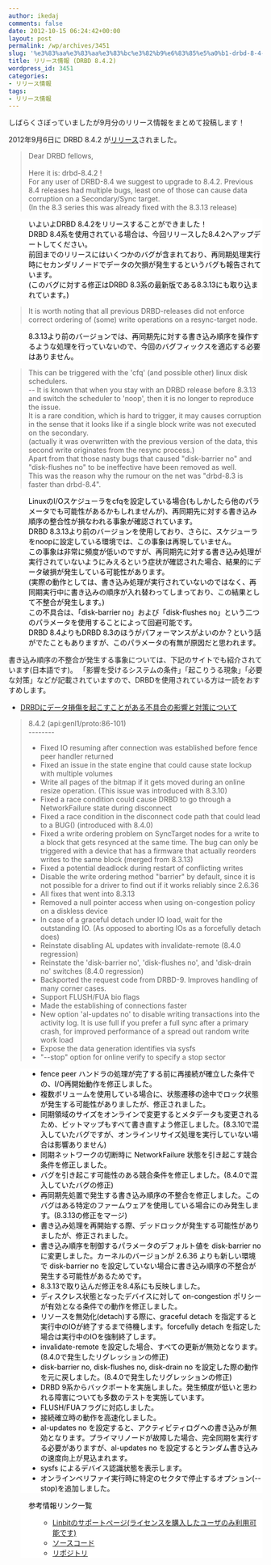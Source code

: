 ```yaml
---
author: ikedaj
comments: false
date: 2012-10-15 06:24:42+00:00
layout: post
permalink: /wp/archives/3451
slug: '%e3%83%aa%e3%83%aa%e3%83%bc%e3%82%b9%e6%83%85%e5%a0%b1-drbd-8-4-2'
title: リリース情報 (DRBD 8.4.2)
wordpress_id: 3451
categories:
- リリース情報
tags:
- リリース情報
---
```


しばらくさぼっていましたが9月分のリリース情報をまとめて投稿します！

2012年9月6日に DRBD 8.4.2 が[リリース](http://www.gossamer-threads.com/lists/drbd/users/24364)されました。



<blockquote>
Dear DRBD fellows, <br>
<br>
Here it is: drbd-8.4.2 ! <br>
For any user of DRBD-8.4 we suggest to upgrade to 8.4.2. Previous 8.4 releases had multiple bugs, least one of those can cause data corruption on a Secondary/Sync target. <br>
(In the 8.3 series this was already fixed with the 8.3.13 release) <br>
</blockquote>




<blockquote style="background-color:white;border-color:white;color:black;">
いよいよDRBD 8.4.2をリリースすることができました！<br>
DRBD 8.4系を使用されている場合は、今回リリースした8.4.2へアップデートしてください。<br>
前回までのリリースにはいくつかのバグが含まれており、再同期処理実行時にセカンダリノードでデータの欠損が発生するというバグも報告されています。<br>
(このバグに対する修正はDRBD 8.3系の最新版である8.3.13にも取り込まれています。)<br>
</blockquote>





<blockquote>
 It is worth noting that all previous DRBD-releases did not enforce correct ordering of (some) write operations on a resync-target node. <br>
</blockquote>




<blockquote style="background-color:white;border-color:white;color:black;">
8.3.13より前のバージョンでは、再同期先に対する書き込み順序を操作するような処理を行っていないので、今回のバグフィックスを適応する必要はありません。<br>
</blockquote>





<blockquote>
 This can be triggered with the 'cfq' (and possible other) linux disk schedulers. <br>
 -- It is known that when you stay with an DRBD release before 8.3.13 and switch the scheduler to 'noop', then it is no longer to reproduce the issue. <br>
 It is a rare condition, which is hard to trigger, it may causes corruption in the sense that it looks like if a single block write was not executed on the secondary. <br>
 (actually it was overwritten with the previous version of the data, this second write originates from the resync process.) <br>
 Apart from that those nasty bugs that caused "disk-barrier no" and "disk-flushes no" to be ineffective have been removed as well. <br>
 This was the reason why the rumour on the net was "drbd-8.3 is faster than drbd-8.4". <br>
</blockquote>





<blockquote style="background-color:white;border-color:white;color:black;">
LinuxのI/Oスケジューラをcfqを設定している場合(もしかしたら他のパラメータでも可能性があるかもしれませんが)、再同期先に対する書き込み順序の整合性が損なわれる事象が確認されています。<br>
DRBD 8.3.13より前のバージョンを使用しており、さらに、スケジューラをnoopに設定している環境では、この事象は再現していません。<br>
この事象は非常に頻度が低いのですが、再同期先に対する書き込み処理が実行されていないようにみえるという症状が確認された場合、結果的にデータ破損が発生している可能性があります。<br>
(実際の動作としては、書き込み処理が実行されていないのではなく、再同期実行中に書き込みの順序が入れ替わってしまっており、この結果として不整合が発生します。)<br>
この不具合は、「disk-barrier no」および「disk-flushes no」という二つのパラメータを使用することによって回避可能です。<br>
DRBD 8.4よりもDRBD 8.3のほうがパフォーマンスがよいのか？という話がでたこともありますが、このパラメータの有無が原因だと思われます。<br>
</blockquote>



書き込み順序の不整合が発生する事象については、下記のサイトでも紹介されています(日本語です)。
「影響を受けるシステムの条件」「起こりうる現象」「必要な対策」などが記載されていますので、DRBDを使用されている方は一読をおすすめします。
- [DRBDにデータ損傷を起こすことがある不具合の影響と対策について](http://www.3ware.co.jp/aboutus/news/news-20120911.html)



<blockquote>
8.4.2 (api:genl1/proto:86-101) <br>
-------- <br>
<ul>
<li> Fixed IO resuming after connection was established before fence peer handler returned <br>
</li>
<li> Fixed an issue in the state engine that could cause state lockup with multiple volumes <br>
</li>
<li> Write all pages of the bitmap if it gets moved during an online resize operation. (This issue was introduced with 8.3.10) <br>
</li>
<li> Fixed a race condition could cause DRBD to go through a NetworkFailure state during disconnect <br>
</li>
<li> Fixed a race condition in the disconnect code path that could lead to a BUG() (introduced with 8.4.0) <br>
</li>
<li> Fixed a write ordering problem on SyncTarget nodes for a write to a block that gets resynced at the same time. The bug can only be triggered with a device that has a firmware that actually reorders writes to the same block (merged from 8.3.13) <br>
</li>
<li> Fixed a potential deadlock during restart of conflicting writes <br>
</li>
<li> Disable the write ordering method "barrier" by default, since it is not possible for a driver to find out if it works reliably since 2.6.36 <br>
</li>
<li> All fixes that went into 8.3.13 <br>
</li>
<li> Removed a null pointer access when using on-congestion policy on a diskless device <br>
</li>
<li> In case of a graceful detach under IO load, wait for the outstanding IO. (As opposed to aborting IOs as a forcefully detach does) <br>
</li>
<li> Reinstate disabling AL updates with invalidate-remote (8.4.0 regression) <br>
</li>
<li> Reinstate the 'disk-barrier no', 'disk-flushes no', and 'disk-drain no' switches (8.4.0 regression) <br>
</li>
<li> Backported the request code from DRBD-9. Improves handling of many corner cases. <br>
</li>
<li> Support FLUSH/FUA bio flags <br>
</li>
<li> Made the establishing of connections faster <br>
</li>
<li> New option 'al-updates no' to disable writing transactions into the  activity log. It is use full if you prefer a full sync after a primary  crash, for improved performance of a spread out random write work load <br>
</li>
<li> Expose the data generation identifies via sysfs <br>
</li>
<li> "--stop" option for online verify to specify a stop sector <br>
</li>
</ul>
</blockquote>




<blockquote style="background-color:white;border-color:white;color:black;">
<ul>
<li>fence peer ハンドラの処理が完了する前に再接続が確立した条件での、I/O再開始動作を修正しました。<br>
</li>
<li>複数ボリュームを使用している場合に、状態遷移の途中でロック状態が発生する可能性がありましたが、修正されました。<br>
</li>
<li>同期領域のサイズをオンラインで変更するとメタデータも変更されるため、ビットマップもすべて書き直すよう修正しました。(8.3.10で混入していたバグですが、オンラインリサイズ処理を実行していない場合は影響ありません)<br>
</li>
<li>同期ネットワークの切断時に NetworkFailure 状態を引き起こす競合条件を修正しました。<br>
</li>
<li>バグを引き起こす可能性のある競合条件を修正しました。(8.4.0で混入していたバグの修正)<br>
</li>
<li>再同期先処置で発生する書き込み順序の不整合を修正しました。このバグはある特定のファームウェアを使用している場合にのみ発生します。(8.3.13の修正をマージ)<br>
</li>
<li>書き込み処理を再開始する際、デッドロックが発生する可能性がありましたが、修正されました。<br>
</li>
<li>書き込み順序を制御するパラメータのデフォルト値を disk-barrier no に変更しました。カーネルのバージョンが 2.6.36 よりも新しい環境で disk-barrier no を設定していない場合に書き込み順序の不整合が発生する可能性があるためです。<br>
</li>
<li>8.3.13で取り込んだ修正を8.4系にも反映しました。<br>
</li>
<li>ディスクレス状態となったデバイスに対して on-congestion ポリシーが有効となる条件での動作を修正しました。<br>
</li>
<li>リソースを無効化(detach)する際に、graceful detach を指定すると実行中のIOが終了するまで待機します。forcefully detach を指定した場合は実行中のIOを強制終了します。<br>
</li>
<li>invalidate-remote を設定した場合、すべての更新が無効となります。(8.4.0で発生したリグレッションの修正)<br>
</li>
<li>disk-barrier no, disk-flushes no, disk-drain no を設定した際の動作を元に戻しました。(8.4.0で発生したリグレッションの修正)<br>
</li>
<li>DRBD 9系からバックポートを実施しました。発生頻度が低いと思われる障害についても多数のテストを実施しています。<br>
</li>
<li>FLUSH/FUAフラグに対応しました。<br>
</li>
<li>接続確立時の動作を高速化しました。<br>
</li>
<li>al-updates no を設定すると、アクティビティログへの書き込みが無効となります。プライマリノードが故障した場合、完全同期を実行する必要がありますが、al-updates no を設定するとランダム書き込みの速度向上が見込まれます。<br>
</li>
<li>sysfs によるデバイス認識状態を表示します。<br>
</li>
<li>オンラインベリファイ実行時に特定のセクタで停止するオプション(--stop)を追加しました。<br>
</li>
</ul>
</blockquote>





<blockquote style="background-color:white;border-color:white;color:black;">
参考情報リンク一覧<br>
<ul>
     <ul>
	<li><a href="http://www.linbit.com/support/drbd-8.4.2/" target="_blank">Linbitのサポートページ(ライセンスを購入したユーザのみ利用可能です)</a>
	</li>
	<li><a href="http://oss.linbit.com/drbd/8.4/drbd-8.4.2.tar.gz" target="_blank">ソースコード</a>
	</li>
	<li><a href="http://git.drbd.org/gitweb.cgi?p=drbd-8.4.git;a=tag;h=refs/tags/drbd-8.4.2" target="_blank">リポジトリ</a>
	</li>
     <ul>
</ul>
</blockquote>
